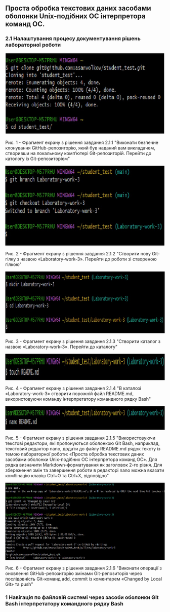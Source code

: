 ## Проста обробка текстових даних засобами оболонки Unix-подібних ОС інтерпретора команд ОС.

### 2.1 Налаштування процесу документування рішень лабораторної роботи

![image](https://github.com/asanvolkov/student_test/blob/Laboratory-work-3/Laboratory-work-3/2.1.1.1.png)

Рис. 1 - Фрагмент екрану з рішення завдання 2.1.1 "Виконати безпечне клонування GitHub-репозиторію, який був наданий вам викладачем, створивши на локальному комп’ютері Git-репозиторій. Перейти до катологу із Git-репозиторієм"

![image](https://github.com/asanvolkov/student_test/blob/Laboratory-work-3/Laboratory-work-3/2.1.1.2.png)

Рис. 2 - Фрагмент екрану з рішення завдання 2.1.2 "Створити нову Git-гілку з назвою «Laboratory-work-3».
Перейти до роботи зі створеною гілкою"

![image](https://github.com/asanvolkov/student_test/blob/Laboratory-work-3/Laboratory-work-3/2.1.1.3.png)

Рис. 3 - Фрагмент екрану з рішення завдання 2.1.3 "Створити каталог з назвою «Laboratory-work-3». Перейти до каталогу"

![image](https://github.com/asanvolkov/student_test/blob/Laboratory-work-3/Laboratory-work-3/2.1.1.4.png)

Рис. 4 - Фрагмент екрану з рішення завдання 2.1.4 "В каталозі «Laboratory-work-3» створити порожній файл README.md,
використовуючи команду інтерпретатору командного рядку Bash"

![image](https://github.com/asanvolkov/student_test/blob/Laboratory-work-3/Laboratory-work-3/2.1.1.5.png)

Рис. 5 - Фрагмент екрану з рішення завдання 2.1.5 "Використовуючи текстові редактори, які пропонуються оболонкою Git Bash, наприклад, текстовий редактор nano, додати до файлу README.md рядок тексту із темою лабораторної роботи: «Проста обробка текстових даних засобами оболонки Unix-подібних ОС інтерпретора команд ОС». Для рядка визначити Markdown-форматування як заголовок 2-го рівня. Для збереження змін та завершення роботи в редакторі nano можна вказати комбінацію клавіш Ctrl+O та Ctrl+X, відповідно"

![image](https://github.com/asanvolkov/student_test/blob/Laboratory-work-3/Laboratory-work-3/2.1.1.6.png)

Рис. 6 - Фрагмент екрану з рішення завдання 2.1.6 "Виконати операції з оновлення GitHub-репозиторію змінами Git-репозиторія
через послідовність Git-команд add, commit із коментарем «Changed by Local Git» та push"

### 1 Навігація по файловій системі через засоби оболонки Git Bash інтерпретатору командного рядку Bash
